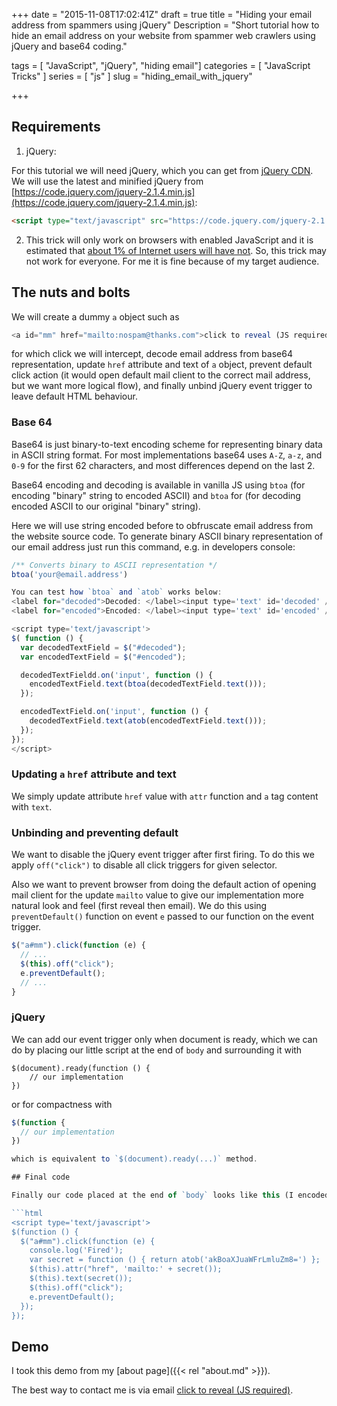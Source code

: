 +++
date = "2015-11-08T17:02:41Z"
draft = true
title = "Hiding your email address from spammers using jQuery"
Description = "Short tutorial how to hide an email address on your website from spammer web crawlers using jQuery and base64 coding."

tags = [ "JavaScript", "jQuery", "hiding email"]
categories = [ "JavaScript Tricks" ]
series = [ "js" ]
slug = "hiding_email_with_jquery"

+++

## Requirements

1. jQuery:

For this tutorial we will need jQuery, which you can get from [jQuery CDN](https://code.jquery.com/). We will use the latest and minified jQuery from [https://code.jquery.com/jquery-2.1.4.min.js](https://code.jquery.com/jquery-2.1.4.min.js):

```html
<script type="text/javascript" src="https://code.jquery.com/jquery-2.1.4.min.js"></script>
```

2. This trick will only work on browsers with enabled JavaScript and it is estimated that [about 1% of Internet users will have not](https://gds.blog.gov.uk/2013/10/21/how-many-people-are-missing-out-on-javascript-enhancement/). So, this trick may not work for everyone. For me it is fine because of my target audience.

## The nuts and bolts

We will create a dummy `a` object such as

```javascript
<a id="mm" href="mailto:nospam@thanks.com">click to reveal (JS required)</a>
```

for which click we will intercept, decode email address from base64 representation, update `href` attribute and text of `a` object, prevent default click action (it would open default mail client to the correct mail address, but we want more logical flow), and finally unbind jQuery event trigger to leave default HTML behaviour.

### Base 64

Base64 is just binary-to-text encoding scheme for representing binary 
data in ASCII string format. For most implementations base64 uses `A-Z`, `a-z`, and `0-9` for the first 62 characters, and most differences depend on the last 2.

Base64 encoding and decoding is available in vanilla JS using `btoa` (for encoding "binary" string to encoded ASCII) and `btoa` for (for decoding encoded ASCII to our original "binary" string).

Here we will use string encoded before to obfruscate email address from the website source code. To generate binary ASCII binary representation of our email address just run this command, e.g. in developers console:

```javascript
/** Converts binary to ASCII representation */
btoa('your@email.address')

You can test how `btoa` and `atob` works below:
<label for="decoded">Decoded: </label><input type='text' id='decoded' />
<label for="encoded">Encoded: </label><input type='text' id='encoded' />

<script type='text/javascript'>
$( function () {
  var decodedTextField = $("#decoded");
  var encodedTextField = $("#encoded");

  decodedTextFieldd.on('input', function () {
  	encodedTextField.text(btoa(decodedTextField.text()));
  });

  encodedTextField.on('input', function () {
  	decodedTextField.text(atob(encodedTextField.text()));
  });
});
</script>

```
### Updating `a` `href` attribute and text

We simply update attribute `href` value with `attr` function and `a` tag content with `text`.

### Unbinding and preventing default

We want to disable the jQuery event trigger after first firing. To do this we apply `off("click")` to disable all click triggers for given selector.

Also we want to prevent browser from doing the default action of opening mail client for the update `mailto` value to give our implementation more natural look and feel (first reveal then email). We do this using `preventDefault()` function on event `e` passed to our function on the event trigger.

```javascript
$("a#mm").click(function (e) {
  // ...
  $(this).off("click");
  e.preventDefault();
  // ...
}
```

### jQuery

We can add our event trigger only when document is ready, which we can do by placing our little script at the end of `body` and surrounding it with
```javasript
$(document).ready(function () {
	// our implementation
})
```

or for compactness with
```javascript
$(function {
  // our implementation
})

which is equivalent to `$(document).ready(...)` method.

## Final code

Finally our code placed at the end of `body` looks like this (I encoded here my email address).

```html
<script type='text/javascript'>
$(function () {
  $("a#mm").click(function (e) {
    console.log('Fired');
    var secret = function () { return atob('akBoaXJuaWFrLmluZm8=') };
    $(this).attr("href", 'mailto:' + secret());
    $(this).text(secret());
    $(this).off("click");
    e.preventDefault();
  });
});
```

## Demo

I took this demo from my [about page]({{< rel "about.md" >}}).

The best way to contact me is via email <a id="mm" href="mailto:nospam@thanks.com">click to reveal (JS required)</a>.

<script type='text/javascript'>
$(function () {
  $("a#mm").click(function (e) {
    console.log('Fired');
    var secret = function () { return atob('akBoaXJuaWFrLmluZm8=') };
    $(this).attr("href", 'mailto:' + secret());
    $(this).text(secret());
    $(this).off("click");
    e.preventDefault();
  });
});
</script>